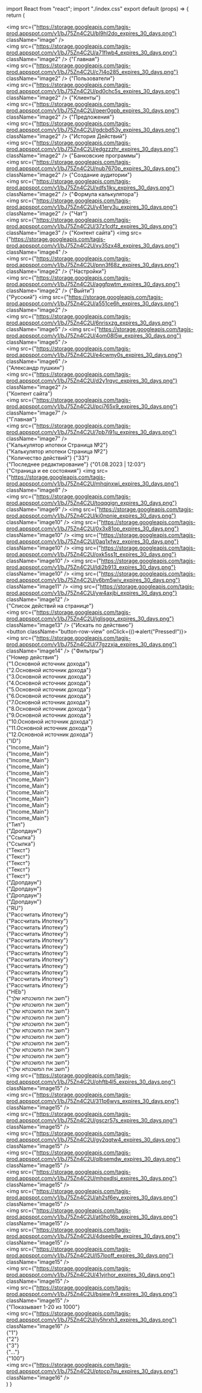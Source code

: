 import React from "react";
import "./index.css"
export default (props) => {
	return (
		<div className="contain">
			<div className="row-view">
				<div className="row-view2">
					<div className="column">
						<img
							src={"https://storage.googleapis.com/tagjs-prod.appspot.com/v1/bJ75Zn4C2U/bl9hl2do_expires_30_days.png"} 
							className="image"
						/>
						<div className="row-view3">
							<img
								src={"https://storage.googleapis.com/tagjs-prod.appspot.com/v1/bJ75Zn4C2U/a71flwb4_expires_30_days.png"} 
								className="image2"
							/>
							<span className="text" >
								{"Главная"}
							</span>
						</div>
						<div className="row-view3">
							<img
								src={"https://storage.googleapis.com/tagjs-prod.appspot.com/v1/bJ75Zn4C2U/c7l4o285_expires_30_days.png"} 
								className="image2"
							/>
							<span className="text2" >
								{"Пользователи"}
							</span>
						</div>
						<div className="row-view3">
							<img
								src={"https://storage.googleapis.com/tagjs-prod.appspot.com/v1/bJ75Zn4C2U/pd0chc5s_expires_30_days.png"} 
								className="image2"
							/>
							<span className="text2" >
								{"Клиенты"}
							</span>
						</div>
						<div className="row-view3">
							<img
								src={"https://storage.googleapis.com/tagjs-prod.appspot.com/v1/bJ75Zn4C2U/qeer0gpb_expires_30_days.png"} 
								className="image2"
							/>
							<span className="text2" >
								{"Предложения"}
							</span>
						</div>
						<div className="row-view3">
							<img
								src={"https://storage.googleapis.com/tagjs-prod.appspot.com/v1/bJ75Zn4C2U/gdcbd53y_expires_30_days.png"} 
								className="image2"
							/>
							<span className="text2" >
								{"История Действий"}
							</span>
						</div>
						<div className="row-view3">
							<img
								src={"https://storage.googleapis.com/tagjs-prod.appspot.com/v1/bJ75Zn4C2U/edgzzzhr_expires_30_days.png"} 
								className="image2"
							/>
							<span className="text2" >
								{"Банковские программы"}
							</span>
						</div>
						<div className="row-view4">
							<img
								src={"https://storage.googleapis.com/tagjs-prod.appspot.com/v1/bJ75Zn4C2U/nub7670p_expires_30_days.png"} 
								className="image2"
							/>
							<span className="text2" >
								{"Создание аудитории"}
							</span>
						</div>
						<div className="row-view3">
							<img
								src={"https://storage.googleapis.com/tagjs-prod.appspot.com/v1/bJ75Zn4C2U/xdfs1lky_expires_30_days.png"} 
								className="image2"
							/>
							<span className="text2" >
								{"Формула калькулятора"}
							</span>
						</div>
						<div className="row-view3">
							<img
								src={"https://storage.googleapis.com/tagjs-prod.appspot.com/v1/bJ75Zn4C2U/y41ery3u_expires_30_days.png"} 
								className="image2"
							/>
							<span className="text2" >
								{"Чат"}
							</span>
						</div>
						<div className="row-view5">
							<img
								src={"https://storage.googleapis.com/tagjs-prod.appspot.com/v1/bJ75Zn4C2U/37z1cdfz_expires_30_days.png"} 
								className="image3"
							/>
							<span className="text3" >
								{"Контент сайта"}
							</span>
							<img
								src={"https://storage.googleapis.com/tagjs-prod.appspot.com/v1/bJ75Zn4C2U/xy35zx48_expires_30_days.png"} 
								className="image4"
							/>
						</div>
						<div className="box">
						</div>
						<div className="row-view3">
							<img
								src={"https://storage.googleapis.com/tagjs-prod.appspot.com/v1/bJ75Zn4C2U/pnn3f68z_expires_30_days.png"} 
								className="image2"
							/>
							<span className="text2" >
								{"Настройки"}
							</span>
						</div>
						<div className="row-view6">
							<img
								src={"https://storage.googleapis.com/tagjs-prod.appspot.com/v1/bJ75Zn4C2U/aggfpwtm_expires_30_days.png"} 
								className="image2"
							/>
							<span className="text2" >
								{"Выйти"}
							</span>
						</div>
					</div>
					<div className="box2">
					</div>
				</div>
				<div className="column2">
					<div className="row-view7">
						<div className="row-view8">
							<span className="text4" >
								{"Русский"}
							</span>
							<img
								src={"https://storage.googleapis.com/tagjs-prod.appspot.com/v1/bJ75Zn4C2U/a551ce6h_expires_30_days.png"} 
								className="image2"
							/>
						</div>
						<img
							src={"https://storage.googleapis.com/tagjs-prod.appspot.com/v1/bJ75Zn4C2U/6nrisxzg_expires_30_days.png"} 
							className="image5"
						/>
						<img
							src={"https://storage.googleapis.com/tagjs-prod.appspot.com/v1/bJ75Zn4C2U/4om08l5w_expires_30_days.png"} 
							className="image5"
						/>
						<div className="row-view9">
							<img
								src={"https://storage.googleapis.com/tagjs-prod.appspot.com/v1/bJ75Zn4C2U/e4cwmy0s_expires_30_days.png"} 
								className="image6"
							/>
							<div className="view">
								<span className="text4" >
									{"Александр пушкин"}
								</span>
							</div>
							<img
								src={"https://storage.googleapis.com/tagjs-prod.appspot.com/v1/bJ75Zn4C2U/d2y1rqyc_expires_30_days.png"} 
								className="image2"
							/>
						</div>
					</div>
					<div className="column3">
						<div className="column4">
							<div className="row-view10">
								<div className="view2">
									<span className="text5" >
										{"Контент сайта"}
									</span>
								</div>
								<img
									src={"https://storage.googleapis.com/tagjs-prod.appspot.com/v1/bJ75Zn4C2U/pci765x9_expires_30_days.png"} 
									className="image7"
								/>
								<div className="view2">
									<span className="text5" >
										{"Главная"}
									</span>
								</div>
								<img
									src={"https://storage.googleapis.com/tagjs-prod.appspot.com/v1/bJ75Zn4C2U/7pb7i91u_expires_30_days.png"} 
									className="image7"
								/>
								<div className="view2">
									<span className="text5" >
										{"Калькулятор ипотеки Страница  №2"}
									</span>
								</div>
							</div>
							<div className="row-view11">
								<span className="text6" >
									{"Калькулятор ипотеки Страница  №2"}
								</span>
								<div className="box3">
								</div>
							</div>
						</div>
						<div className="row-view12">
							<div className="column5">
								<span className="text7" >
									{"Количество действий"}
								</span>
								<span className="text8" >
									{"33"}
								</span>
							</div>
							<div className="column6">
								<span className="text7" >
									{"Последнее редактирование"}
								</span>
								<span className="text8" >
									{"01.08.2023 | 12:03"}
								</span>
							</div>
						</div>
					</div>
					<div className="column7">
						<span className="text9" >
							{"Cтраница и ее состояния"}
						</span>
						<img
							src={"https://storage.googleapis.com/tagjs-prod.appspot.com/v1/bJ75Zn4C2U/mhqjnxwi_expires_30_days.png"} 
							className="image8"
						/>
					</div>
					<div className="row-view13">
						<img
							src={"https://storage.googleapis.com/tagjs-prod.appspot.com/v1/bJ75Zn4C2U/toqqgign_expires_30_days.png"} 
							className="image9"
						/>
						<img
							src={"https://storage.googleapis.com/tagjs-prod.appspot.com/v1/bJ75Zn4C2U/ki0npnie_expires_30_days.png"} 
							className="image10"
						/>
						<img
							src={"https://storage.googleapis.com/tagjs-prod.appspot.com/v1/bJ75Zn4C2U/0x3x81op_expires_30_days.png"} 
							className="image10"
						/>
						<img
							src={"https://storage.googleapis.com/tagjs-prod.appspot.com/v1/bJ75Zn4C2U/0aq1xfwz_expires_30_days.png"} 
							className="image10"
						/>
						<img
							src={"https://storage.googleapis.com/tagjs-prod.appspot.com/v1/bJ75Zn4C2U/oxk5ss1t_expires_30_days.png"} 
							className="image10"
						/>
						<img
							src={"https://storage.googleapis.com/tagjs-prod.appspot.com/v1/bJ75Zn4C2U/ldi2b913_expires_30_days.png"} 
							className="image10"
						/>
						<img
							src={"https://storage.googleapis.com/tagjs-prod.appspot.com/v1/bJ75Zn4C2U/v6bm5wiv_expires_30_days.png"} 
							className="image11"
						/>
						<img
							src={"https://storage.googleapis.com/tagjs-prod.appspot.com/v1/bJ75Zn4C2U/yw4axjbi_expires_30_days.png"} 
							className="image12"
						/>
					</div>
					<span className="text10" >
						{"Cписок действий на странице"}
					</span>
					<div className="column8">
						<div className="row-view14">
							<div className="row-view15">
								<img
									src={"https://storage.googleapis.com/tagjs-prod.appspot.com/v1/bJ75Zn4C2U/jglisggx_expires_30_days.png"} 
									className="image13"
								/>
								<span className="text7" >
									{"Искать по действию"}
								</span>
							</div>
							<button className="button-row-view"
								onClick={()=>alert("Pressed!")}>
								<img
									src={"https://storage.googleapis.com/tagjs-prod.appspot.com/v1/bJ75Zn4C2U/77gzzxja_expires_30_days.png"} 
									className="image14"
								/>
								<span className="text11" >
									{"Фильтры"}
								</span>
							</button>
						</div>
						<div className="row-view16">
							<div className="column9">
								<div className="view3">
									<span className="text12" >
										{"Номер действия"}
									</span>
								</div>
								<div className="box4">
								</div>
								<div className="view4">
									<span className="text13" >
										{"1.Основной источник дохода"}
									</span>
								</div>
								<div className="box4">
								</div>
								<div className="view5">
									<span className="text13" >
										{"2.Основной источник дохода"}
									</span>
								</div>
								<div className="box4">
								</div>
								<div className="view4">
									<span className="text13" >
										{"3.Основной источник дохода"}
									</span>
								</div>
								<div className="box4">
								</div>
								<div className="view5">
									<span className="text13" >
										{"4.Основной источник дохода"}
									</span>
								</div>
								<div className="box4">
								</div>
								<div className="view4">
									<span className="text13" >
										{"5.Основной источник дохода"}
									</span>
								</div>
								<div className="box4">
								</div>
								<div className="view5">
									<span className="text13" >
										{"6.Основной источник дохода"}
									</span>
								</div>
								<div className="box4">
								</div>
								<div className="view4">
									<span className="text13" >
										{"7.Основной источник дохода"}
									</span>
								</div>
								<div className="box4">
								</div>
								<div className="view5">
									<span className="text13" >
										{"8.Основной источник дохода"}
									</span>
								</div>
								<div className="box4">
								</div>
								<div className="view4">
									<span className="text13" >
										{"9.Основной источник дохода"}
									</span>
								</div>
								<div className="box4">
								</div>
								<div className="view5">
									<span className="text13" >
										{"10.Основной источник дохода"}
									</span>
								</div>
								<div className="box4">
								</div>
								<div className="view4">
									<span className="text13" >
										{"11.Основной источник дохода"}
									</span>
								</div>
								<div className="box4">
								</div>
								<div className="view5">
									<span className="text13" >
										{"12.Основной источник дохода"}
									</span>
								</div>
							</div>
							<div className="column10">
								<div className="view6">
									<span className="text12" >
										{"ID"}
									</span>
								</div>
								<div className="box4">
								</div>
								<span className="text14" >
									{"Income_Main"}
								</span>
								<div className="box4">
								</div>
								<span className="text14" >
									{"Income_Main"}
								</span>
								<div className="box4">
								</div>
								<span className="text14" >
									{"Income_Main"}
								</span>
								<div className="box4">
								</div>
								<span className="text14" >
									{"Income_Main"}
								</span>
								<div className="box4">
								</div>
								<span className="text14" >
									{"Income_Main"}
								</span>
								<div className="box4">
								</div>
								<span className="text14" >
									{"Income_Main"}
								</span>
								<div className="box4">
								</div>
								<span className="text14" >
									{"Income_Main"}
								</span>
								<div className="box4">
								</div>
								<span className="text14" >
									{"Income_Main"}
								</span>
								<div className="box4">
								</div>
								<span className="text14" >
									{"Income_Main"}
								</span>
								<div className="box4">
								</div>
								<span className="text14" >
									{"Income_Main"}
								</span>
								<div className="box4">
								</div>
								<span className="text14" >
									{"Income_Main"}
								</span>
								<div className="box4">
								</div>
								<span className="text14" >
									{"Income_Main"}
								</span>
							</div>
							<div className="column10">
								<div className="view7">
									<span className="text12" >
										{"Тип"}
									</span>
								</div>
								<div className="box5">
								</div>
								<span className="text15" >
									{"Дропдаун"}
								</span>
								<div className="box5">
								</div>
								<span className="text16" >
									{"Ссылка"}
								</span>
								<div className="box5">
								</div>
								<span className="text16" >
									{"Ссылка"}
								</span>
								<div className="box5">
								</div>
								<span className="text17" >
									{"Текст"}
								</span>
								<div className="box5">
								</div>
								<span className="text17" >
									{"Текст"}
								</span>
								<div className="box5">
								</div>
								<span className="text17" >
									{"Текст"}
								</span>
								<div className="box5">
								</div>
								<span className="text18" >
									{"Текст"}
								</span>
								<div className="box5">
								</div>
								<span className="text17" >
									{"Текст"}
								</span>
								<div className="box5">
								</div>
								<span className="text19" >
									{"Дропдаун"}
								</span>
								<div className="box5">
								</div>
								<span className="text19" >
									{"Дропдаун"}
								</span>
								<div className="box5">
								</div>
								<span className="text19" >
									{"Дропдаун"}
								</span>
								<div className="box5">
								</div>
								<span className="text19" >
									{"Дропдаун"}
								</span>
							</div>
							<div className="column10">
								<div className="view8">
									<span className="text12" >
										{"RU"}
									</span>
								</div>
								<div className="box6">
								</div>
								<span className="text20" >
									{"Рассчитать Ипотеку"}
								</span>
								<div className="box6">
								</div>
								<span className="text21" >
									{"Рассчитать Ипотеку"}
								</span>
								<div className="box6">
								</div>
								<span className="text21" >
									{"Рассчитать Ипотеку"}
								</span>
								<div className="box6">
								</div>
								<span className="text21" >
									{"Рассчитать Ипотеку"}
								</span>
								<div className="box6">
								</div>
								<span className="text20" >
									{"Рассчитать Ипотеку"}
								</span>
								<div className="box6">
								</div>
								<span className="text21" >
									{"Рассчитать Ипотеку"}
								</span>
								<div className="box6">
								</div>
								<span className="text20" >
									{"Рассчитать Ипотеку"}
								</span>
								<div className="box6">
								</div>
								<span className="text21" >
									{"Рассчитать Ипотеку"}
								</span>
								<div className="box6">
								</div>
								<span className="text21" >
									{"Рассчитать Ипотеку"}
								</span>
								<div className="box6">
								</div>
								<span className="text21" >
									{"Рассчитать Ипотеку"}
								</span>
								<div className="box6">
								</div>
								<span className="text21" >
									{"Рассчитать Ипотеку"}
								</span>
								<div className="box6">
								</div>
								<span className="text21" >
									{"Рассчитать Ипотеку"}
								</span>
							</div>
							<div className="column11">
								<div className="view9">
									<span className="text22" >
										{"HEb"}
									</span>
								</div>
								<div className="box7">
								</div>
								<span className="text23" >
									{"חשב את המשכנתא שלך"}
								</span>
								<div className="box7">
								</div>
								<span className="text24" >
									{"חשב את המשכנתא שלך"}
								</span>
								<div className="box7">
								</div>
								<span className="text24" >
									{"חשב את המשכנתא שלך"}
								</span>
								<div className="box7">
								</div>
								<span className="text24" >
									{"חשב את המשכנתא שלך"}
								</span>
								<div className="box7">
								</div>
								<span className="text24" >
									{"חשב את המשכנתא שלך"}
								</span>
								<div className="box7">
								</div>
								<span className="text24" >
									{"חשב את המשכנתא שלך"}
								</span>
								<div className="box7">
								</div>
								<span className="text23" >
									{"חשב את המשכנתא שלך"}
								</span>
								<div className="box7">
								</div>
								<span className="text24" >
									{"חשב את המשכנתא שלך"}
								</span>
								<div className="box7">
								</div>
								<span className="text24" >
									{"חשב את המשכנתא שלך"}
								</span>
								<div className="box7">
								</div>
								<span className="text24" >
									{"חשב את המשכנתא שלך"}
								</span>
								<div className="box7">
								</div>
								<span className="text24" >
									{"חשב את המשכנתא שלך"}
								</span>
								<div className="box7">
								</div>
								<span className="text24" >
									{"חשב את המשכנתא שלך"}
								</span>
							</div>
							<div className="column9">
								<div className="box8">
								</div>
								<div className="box9">
								</div>
								<img
									src={"https://storage.googleapis.com/tagjs-prod.appspot.com/v1/bJ75Zn4C2U/ohftb4l5_expires_30_days.png"} 
									className="image15"
								/>
								<div className="box9">
								</div>
								<img
									src={"https://storage.googleapis.com/tagjs-prod.appspot.com/v1/bJ75Zn4C2U/311p6wys_expires_30_days.png"} 
									className="image15"
								/>
								<div className="box9">
								</div>
								<img
									src={"https://storage.googleapis.com/tagjs-prod.appspot.com/v1/bJ75Zn4C2U/gsczr57s_expires_30_days.png"} 
									className="image15"
								/>
								<div className="box9">
								</div>
								<img
									src={"https://storage.googleapis.com/tagjs-prod.appspot.com/v1/bJ75Zn4C2U/gy2qqtw4_expires_30_days.png"} 
									className="image15"
								/>
								<div className="box9">
								</div>
								<img
									src={"https://storage.googleapis.com/tagjs-prod.appspot.com/v1/bJ75Zn4C2U/qlbsemdw_expires_30_days.png"} 
									className="image15"
								/>
								<div className="box9">
								</div>
								<img
									src={"https://storage.googleapis.com/tagjs-prod.appspot.com/v1/bJ75Zn4C2U/mhpxdlsj_expires_30_days.png"} 
									className="image15"
								/>
								<div className="box9">
								</div>
								<img
									src={"https://storage.googleapis.com/tagjs-prod.appspot.com/v1/bJ75Zn4C2U/ah2sf6ey_expires_30_days.png"} 
									className="image15"
								/>
								<div className="box9">
								</div>
								<img
									src={"https://storage.googleapis.com/tagjs-prod.appspot.com/v1/bJ75Zn4C2U/at0ho16b_expires_30_days.png"} 
									className="image15"
								/>
								<div className="box9">
								</div>
								<img
									src={"https://storage.googleapis.com/tagjs-prod.appspot.com/v1/bJ75Zn4C2U/4dseeb9e_expires_30_days.png"} 
									className="image15"
								/>
								<div className="box9">
								</div>
								<img
									src={"https://storage.googleapis.com/tagjs-prod.appspot.com/v1/bJ75Zn4C2U/l57looff_expires_30_days.png"} 
									className="image15"
								/>
								<div className="box9">
								</div>
								<img
									src={"https://storage.googleapis.com/tagjs-prod.appspot.com/v1/bJ75Zn4C2U/41vjrhor_expires_30_days.png"} 
									className="image15"
								/>
								<div className="box9">
								</div>
								<img
									src={"https://storage.googleapis.com/tagjs-prod.appspot.com/v1/bJ75Zn4C2U/bsiew7r9_expires_30_days.png"} 
									className="image15"
								/>
							</div>
						</div>
						<div className="row-view14">
							<span className="text25" >
								{"Показывает 1-20 из 1000"}
							</span>
							<div className="row-view17">
								<img
									src={"https://storage.googleapis.com/tagjs-prod.appspot.com/v1/bJ75Zn4C2U/iy5hrxh3_expires_30_days.png"} 
									className="image16"
								/>
								<div className="view10">
									<span className="text5" >
										{"1"}
									</span>
								</div>
								<div className="view11">
									<span className="text13" >
										{"2"}
									</span>
								</div>
								<div className="view10">
									<span className="text5" >
										{"3"}
									</span>
								</div>
								<div className="view10">
									<span className="text5" >
										{"..."}
									</span>
								</div>
								<div className="view10">
									<span className="text5" >
										{"100"}
									</span>
								</div>
								<img
									src={"https://storage.googleapis.com/tagjs-prod.appspot.com/v1/bJ75Zn4C2U/ptocp7qu_expires_30_days.png"} 
									className="image16"
								/>
							</div>
						</div>
					</div>
				</div>
			</div>
		</div>
	)
}